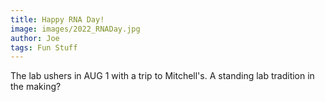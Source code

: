 ```yaml
---
title: Happy RNA Day!
image: images/2022_RNADay.jpg
author: Joe
tags: Fun Stuff
---
```


The lab ushers in AUG 1 with a trip to Mitchell's. A standing lab tradition in the making?